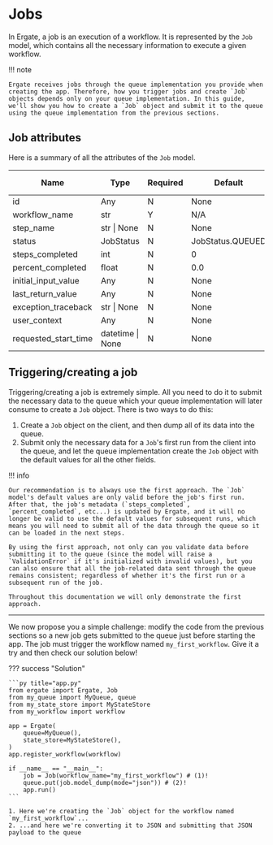 # Jobs

In Ergate, a job is an execution of a workflow. It is represented by the `Job` model, which contains all the necessary information to execute a given workflow.


!!! note

    Ergate receives jobs through the queue implementation you provide when creating the app. Therefore, how you trigger jobs and create `Job` objects depends only on your queue implementation. In this guide, we'll show you how to create a `Job` object and submit it to the queue using the queue implementation from the previous sections.


## Job attributes

Here is a summary of all the attributes of the `Job` model.

| Name                 | Type             | Required | Default          | User provided |
|----------------------|------------------|----------|------------------|---------------|
| id                   | Any              | N        | None             | Y             |
| workflow_name        | str              | Y        | N/A              | Y             |
| step_name            | str \| None      | N        | None             | N             |
| status               | JobStatus        | N        | JobStatus.QUEUED | N             |
| steps_completed      | int              | N        | 0                | N             |
| percent_completed    | float            | N        | 0.0              | N             |
| initial_input_value  | Any              | N        | None             | Y             |
| last_return_value    | Any              | N        | None             | N             |
| exception_traceback  | str \| None      | N        | None             | N             |
| user_context         | Any              | N        | None             | Y             |
| requested_start_time | datetime \| None | N        | None             | Y             |



## Triggering/creating a job

Triggering/creating a job is extremely simple. All you need to do it to submit the necessary data to the queue which your queue implementation will later consume to create a `Job` object. There is two ways to do this:

1. Create a `Job` object on the client, and then dump all of its data into the queue.
1. Submit only the necessary data for a `Job`'s first run from the client into the queue, and let the queue implementation create the `Job` object with the default values for all the other fields.

!!! info

    Our recommendation is to always use the first approach. The `Job` model's default values are only valid before the job's first run. After that, the job's metadata (`steps_completed`, `percent_completed`, etc...) is updated by Ergate, and it will no longer be valid to use the default values for subsequent runs, which means you will need to submit all of the data through the queue so it can be loaded in the next steps.

    By using the first approach, not only can you validate data before submitting it to the queue (since the model will raise a `ValidationError` if it's initialized with invalid values), but you can also ensure that all the job-related data sent through the queue remains consistent; regardless of whether it's the first run or a subsequent run of the job.

    Throughout this documentation we will only demonstrate the first approach.

---

We now propose you a simple challenge: modify the code from the previous sections so a new job gets submitted to the queue just before starting the app. The job must trigger the workflow named `my_first_workflow`. Give it a try and then check our solution below!


??? success "Solution"

    ```py title="app.py"
    from ergate import Ergate, Job
    from my_queue import MyQueue, queue
    from my_state_store import MyStateStore
    from my_workflow import workflow

    app = Ergate(
        queue=MyQueue(),
        state_store=MyStateStore(),
    )
    app.register_workflow(workflow)

    if __name__ == "__main__":
        job = Job(workflow_name="my_first_workflow") # (1)!
        queue.put(job.model_dump(mode="json")) # (2)!
        app.run()
    ```

    1. Here we're creating the `Job` object for the workflow named `my_first_workflow`...
    2. ...and here we're converting it to JSON and submitting that JSON payload to the queue
